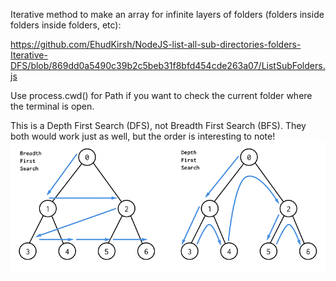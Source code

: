 Iterative method to make an array for infinite layers of folders (folders inside folders inside folders, etc):

https://github.com/EhudKirsh/NodeJS-list-all-sub-directories-folders-Iterative-DFS/blob/869dd0a5490c39b2c5beb31f8bfd454cde263a07/ListSubFolders.js

Use process.cwd() for Path if you want to check the current folder where the terminal is open.

This is a Depth First Search (DFS), not Breadth First Search (BFS). They both would work just as well, but the order is interesting to note!
![Image description](/BFS-and-DFS-Algorithms.png)
